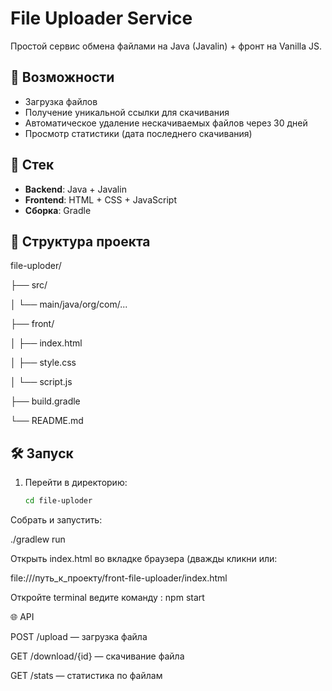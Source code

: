 # File Uploader Service

Простой сервис обмена файлами на Java (Javalin) + фронт на Vanilla JS.

## 🚀 Возможности

- Загрузка файлов
- Получение уникальной ссылки для скачивания
- Автоматическое удаление нескачиваемых файлов через 30 дней
- Просмотр статистики (дата последнего скачивания)

## 🧱 Стек

- **Backend**: Java + Javalin
- **Frontend**: HTML + CSS + JavaScript
- **Сборка**: Gradle

## 📁 Структура проекта

file-uploder/

├── src/

│ └── main/java/org/com/...

├── front/

│ ├── index.html

│ ├── style.css

│ └── script.js

├── build.gradle

└── README.md



## 🛠 Запуск

1. Перейти в директорию:
   ```bash
   cd file-uploder
Собрать и запустить:

./gradlew run

Открыть index.html во вкладке браузера (дважды кликни или:

file:///путь_к_проекту/front-file-uploader/index.html

Откройте terminal
ведите команду : npm start

🌐 API

POST /upload — загрузка файла

GET /download/{id} — скачивание файла

GET /stats — статистика по файлам